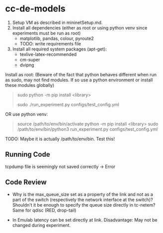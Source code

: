 # cc-de-models

1. Setup VM as described in mininetSetup.md.
2. Install all dependencies (either as root or using python venv since experiments must be run as root)
    - matplotlib, pandas, colour, pyroute2
    - TODO: write requirements file
3. Install all required system packages (apt-get):
    - texlive-latex-recommended
    - cm-super
    - dvipng

Install as root:
(Beware of the fact that python behaves different when run as sudo, may not find modules. If so use a python environment or install these modules globally)

> sudo python -m pip install \<library>
>
> sudo ./run_experiment.py configs/test_config.yml

OR use python venv:

> source /path/to/env/bin/activate
> python -m pip install \<library>
> sudo /path/to/env/bin/python3 run_experiment.py configs/test_config.yml

TODO: Maybe it is actually /path/to/env/bin. Test this!

## Running Code

tcpdump file is seemingly not saved correctly -> Error

## Code Review

- Why is the max_queue_size set as a property of the link and not as a part of the switch (respectively the network interface at the switch)?
Shouldn't it be enough to specify the queue size directly in tc-netem?
Same for qdisc (RED, drop-tail)

- In Emulab latency can be set directly at link. Disadvantage: May not be changed during experiment.
